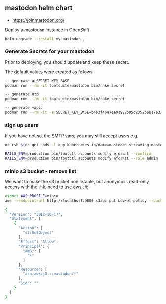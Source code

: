 ## mastodon helm chart

- https://joinmastodon.org/

Deploy a mastodon instance in OpenShift
```bash
helm upgrade --install my-mastodon .
```
### Generate Secrets for your mastodon

Prior to deploying, you should update and keep these secret.

The default values were created as follows:

```bash
-- generate a SECRET_KEY_BASE
podman run --rm -it tootsuite/mastodon bin/rake secret

-- generate otp
podman run --rm -it tootsuite/mastodon bin/rake secret

-- generate vapid
podman run --rm -it -e SECRET_KEY_BASE=b4b3f46e7ea91922b05c2352b6b17e32f87611b85c1ba65d1219d44a1bbb172dbd416c35bfd32a83ae19f11d2f2c38689af7e2493d018aa939459ccd3c449d93 -e OTP_SECRET=c1bbee5bdff1c3dbbf96d68d71c0b95f4ed76947cf1d4caf42d7053c3c062c77686d17c2a7119674c3f15a15586bd72dcb9fd3941bd4bf44f74acdbb381ed320 tootsuite/mastodon bundle exec rake mastodon:webpush:generate_vapid_key
```

### sign up users

If you have not set the SMTP vars, you may still accept users e.g.
```bash
oc rsh $(oc get pods -l app.kubernetes.io/name=mastodon-streaming-mastodon -o name)

RAILS_ENV=production bin/tootctl accounts modify eformat --confirm
RAILS_ENV=production bin/tootctl accounts modify eformat --role admin
```

### minio s3 bucket - remove list

We want to make the s3 bucket non listable, but anonymous read-only access with the link, need to use aws cli:

```bash
export AWS_PROFILE=minio
aws --endpoint-url http://localhost:9000 s3api put-bucket-policy --bucket mastodon --policy file:///mastodon/policy.json

{
  "Version": "2012-10-17",
  "Statement": [
    {
      "Action": [
        "s3:GetObject"
      ],
      "Effect": "Allow",
      "Principal": {
        "AWS": [
          "*"
        ]
      },
      "Resource": [
        "arn:aws:s3:::mastodon/*"
      ],
      "Sid": ""
    }
  ]
}
```
